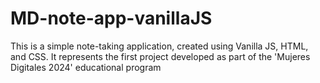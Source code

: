 # MD-note-app-vanillaJS
This is a simple note-taking application, created using Vanilla JS, HTML, and CSS. It represents the first project developed as part of the 'Mujeres Digitales 2024' educational program
